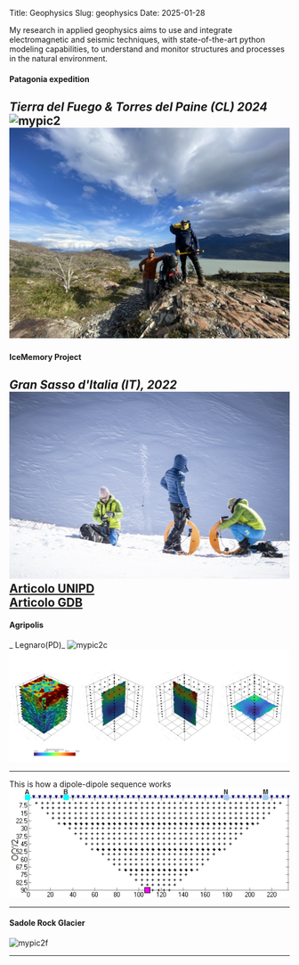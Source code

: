 Title: Geophysics
Slug: geophysics
Date: 2025-01-28

My research in applied geophysics aims to use and integrate electromagnetic and seismic techniques, with state-of-the-art python modeling capabilities, to understand and monitor structures and processes in the natural environment.  

#### Patagonia expedition
_Tierra del Fuego & Torres del Paine (CL) 2024_
![mypic2](../images/pata1.jpg)
![mypic2a](../images/pata2.jpg)  
---

#### IceMemory Project
_Gran Sasso d'Italia (IT), 2022_
![mypic2b](../images/icememory.jpg)  
[Articolo UNIPD](https://www.geoscienze.unipd.it/la-missione-ice-memory-protagonista-di-una-puntata-di-tgr-leonardo)  
[Articolo GDB](https://www.giornaledibrescia.it/brescia-e-hinterland/il-geologo-bresciano-che-cerca-carote-di-ghiaccio-con-lunga-memoria-henliiuc)
---
#### Agripolis
_ Legnaro(PD)_
![mypic2c](../images/agripolis.jpg)
![mypic2d](../images/st1T0.png)

---
This is how a dipole-dipole sequence works
![mypic2e](../images/dd.gif)

---
#### Sadole Rock Glacier
![mypic2f](../images/sadole.gif)

---